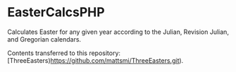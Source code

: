 # EasterCalcsPHP
Calculates Easter for any given year according to the Julian, Revision Julian, and Gregorian calendars.

Contents transferred to this repository: [ThreeEasters)https://github.com/mattsmi/ThreeEasters.git).
